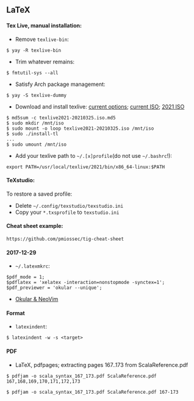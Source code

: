 ## LaTeX

#### Tex Live, manual installation:

- Remove `texlive-bin`:
```
$ yay -R texlive-bin
```
- Trim whatever remains:
```
$ fmtutil-sys --all
```
- Satisfy Arch package management:
```
$ yay -S texlive-dummy
```
- Download and install texlive: [current options](https://www.tug.org/texlive/acquire.html);
[current ISO](https://www.tug.org/texlive/acquire-iso.html);
[2021 ISO](http://ftp.math.utah.edu/pub/tex/historic/systems/texlive/2021/)
```
$ md5sum -c texlive2021-20210325.iso.md5
$ sudo mkdir /mnt/iso
$ sudo mount -o loop texlive2021-20210325.iso /mnt/iso
$ sudo ./install-tl
...
$ sudo umount /mnt/iso
```
- Add your texlive path to `~/.[x]profile`(do not use `~/.bashrc`!):
```
export PATH=/usr/local/texlive/2021/bin/x86_64-linux:$PATH
```

#### TeXstudio:
To restore a saved profile:

- Delete `~/.config/texstudio/texstudio.ini`
- Copy your `*.txsprofile` to `texstudio.ini`

#### Cheat sheet example:
```
https://github.com/pmiossec/tig-cheat-sheet
```

#### 2017-12-29

- `~/.latexmkrc`:
```
$pdf_mode = 1;
$pdflatex = 'xelatex -interaction=nonstopmode -synctex=1';
$pdf_previewer = 'okular --unique';
```
- [Okular & NeoVim](https://github.com/Tyrn/arch-chronicle/blob/master/Usage/Vim.md#okular)

#### Format

- `latexindent`:
```
$ latexindent -w -s <target>
```

#### PDF

- LaTeX, pdfpages; extracting pages 167..173 from ScalaReference.pdf
```
$ pdfjam -o scala_syntax_167_173.pdf ScalaReference.pdf 167,168,169,170,171,172,173

$ pdfjam -o scala_syntax_167_173.pdf ScalaReference.pdf 167-173
```
